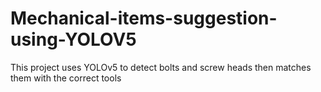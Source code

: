 # Mechanical-items-suggestion-using-YOLOV5
This project uses YOLOv5 to detect bolts and screw heads then matches them with the correct tools
